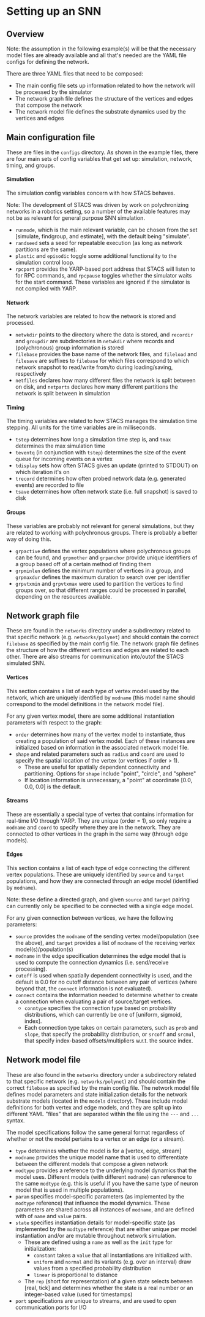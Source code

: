 # Setting up an SNN

## Overview

Note: the assumption in the following example(s) will be that the necessary model files are already available and all that's needed are the YAML file configs for defining the network.

There are three YAML files that need to be composed:

- The main config file sets up information related to how the network will be processed by the simulator
- The network graph file defines the structure of the vertices and edges that compose the network
- The network model file defines the substrate dynamics used by the vertices and edges

## Main configuration file

These are files in the `configs` directory. As shown in the example files, there are four main sets of config variables that get set up: simulation, network, timing, and groups.

#### Simulation

The simulation config variables concern with how STACS behaves.

Note: The development of STACS was driven by work on polychronizing networks in a robotics setting, so a number of the available features may not be as relevant for general purpose SNN simulation.

- `runmode`, which is the main relevant variable, can be chosen from the set [simulate, findgroup, and estimate], with the default being "simulate". 
- `randseed` sets a seed for repeatable execution (as long as network partitions are the same).
- `plastic` and `episodic` toggle some additional functionality to the simulation control loop.
- `rpcport` provides the YARP-based port address that STACS will listen to for RPC commands, and `rpcpause` toggles whether the simulator waits for the start command. These variables are ignored if the simulator is not compiled with YARP.

#### Network

The network variables are related to how the network is stored and processed.

- `netwkdir` points to the directory where the data is stored, and `recordir` and `groupdir` are subdirectories in `netwkdir` where records and (polychronous) group information is stored
- `filebase` provides the base name of the network files, and `fileload` and `filesave` are suffixes to `filebase` for which files correspond to which network snapshot to read/write from/to during loading/saving, respectively
- `netfiles` declares how many different files the network is split between on disk, and `netparts` declares how many different partitions the network is split between in simulation

#### Timing

The timing variables are related to how STACS manages the simulation time stepping. All units for the time variables are in milliseconds.

- `tstep` determines how long a simulation time step is, and `tmax` determines the max simulation time
- `teventq` (in conjunction with `tstep`) determines the size of the event queue for incoming events on a vertex
- `tdisplay` sets how often STACS gives an update (printed to STDOUT) on which iteration it's on
- `trecord` determines how often probed network data (e.g. generated events) are recorded to file
- `tsave` determines how often network state (i.e. full snapshot) is saved to disk

#### Groups

These variables are probably not relevant for general simulations, but they are related to working with polychronous groups. There is probably a better way of doing this.

- `grpactive` defines the vertex populations where polychronous groups can be found, and `grpmother` and `grpanchor` provide unique identifiers of a group based off of a certain method of finding them
- `grpminlen` defines the minimum number of vertices in a group, and `grpmaxdur` defines the maximum duration to search over per identifier
- `grpvtxmin` and `grpvtxmax` were used to partition the vertices to find groups over, so that different ranges could be processed in parallel, depending on the resources available.

## Network graph file

These are found in the `networks` directory under a subdirectory related to that specific network (e.g. `networks/polynet`) and should contain the correct `filebase` as specified by the main config file. The network graph file defines the structure of how the different vertices and edges are related to each other. There are also streams for communication into/outof the STACS simulated SNN. 

#### Vertices

This section contains a list of each type of vertex model used by the network, which are uniquely identified by `modname` (this model name should correspond to the model definitions in the network model file).

For any given vertex model, there are some additional instantiation parameters with respect to the graph:

- `order` determines how many of the vertex model to instantiate, thus creating a population of said vertex model. Each of these instances are initialized based on information in the associated network model file.
- `shape` and related parameters such as `radius` and `coord` are used to specify the spatial location of the vertex (or vertices if order > 1).
  - These are useful for spatially dependent connectivity and partitioning. Options for `shape` include "point", "circle", and "sphere"
  - If location information is unnecessary, a "point" at coordinate [0.0, 0.0, 0.0] is the default.

#### Streams

These are essentially a special type of vertex that contains information for real-time I/O through YARP. They are unique (order = 1), so only require a `modname` and `coord` to specify where they are in the network. They are connected to other vertices in the graph in the same way (through edge models).

#### Edges

This section contains a list of each type of edge connecting the different vertex populations. These are uniquely identified by `source` and `target` populations, and how they are connected through an edge model (identified by `modname`).

Note: these define a directed graph, and given `source` and `target` pairing can currently only be specified to be connected with a single edge model.

For any given connection between vertices, we have the following parameters:

- `source` provides the `modname` of the sending vertex model/population (see the above), and `target` provides a list of `modname` of the receiving vertex model(s)/population(s)
- `modname` in the edge specification determines the edge model that is used to compute the connection dynamics (i.e. send/receive processing).
- `cutoff` is used when spatially dependent connectivity is used, and the default is 0.0 for no cutoff distance between any pair of vertices (where beyond that, the `connect` information is not evaluated).
- `connect` contains the information needed to determine whether to create a connection when evaluating a pair of source/target vertices.
	- `conntype` specifies the connection type based on probability distributions, which can currently be one of [uniform, sigmoid, index].
	- Each connection type takes on certain parameters, such as `prob` and `slope`, that specify the probability distribution, or `srcoff` and `srcmul`, that specify index-based offsets/multipliers w.r.t. the source index.

## Network model file

These are also found in the `networks` directory under a subdirectory related to that specific network (e.g. `networks/polynet`) and should contain the correct `filebase` as specified by the main config file. The network model file defines model parameters and state initialization details for the network substrate models (located in the `models` directory). These include model definitions for both vertex and edge models, and they are split up into different YAML "files" that are separated within the file using the `---` and `...` syntax.

The model specifications follow the same general format regardless of whether or not the model pertains to a vertex or an edge (or a stream).

- `type` determines whether the model is for a [vertex, edge, stream]
- `modname` provides the unique model name that is used to differentiate between the different models that compose a given network
- `modtype` provides a reference to the underlying model dynamics that the model uses. Different models (with different `modname`) can reference to the same `modtype` (e.g. this is useful if you have the same type of neuron model that is used in multiple populations).
- `param` specifies model-specific parameters (as implemented by the `modtype` reference) that influence the model dynamics. These parameters are shared across all instances of `modname`, and are defined with of `name` and `value` pairs.
- `state` specifies instantiation details for model-specific state (as implemented by the `modtype` reference) that are either unique per model instantiation and/or are mutable throughout network simulation.
	- These are defined using a `name` as well as the `init` type for initialization:
		- `constant` takes a `value` that all instantiations are initialized with.
		- `uniform` and `normal` and its variants (e.g. over an interval) draw values from a specified probability distribution 
		- `linear` is proportional to distance
	- The `rep` (short for representation) of a given state selects between [real, tick] and determines whether the state is a real number or an integer-based value (used for timestamps)
- `port` specifications are unique to streams, and are used to open communication ports for I/O
